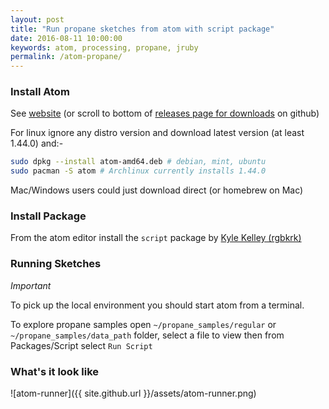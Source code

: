 ```yaml
---
layout: post
title: "Run propane sketches from atom with script package"
date: 2016-08-11 10:00:00
keywords: atom, processing, propane, jruby
permalink: /atom-propane/
---
```


### Install Atom ###

See [website][atom] (or scroll to bottom of [releases page for downloads][releases] on github)

For linux ignore any distro version and download latest version (at least 1.44.0) and:-

```bash
sudo dpkg --install atom-amd64.deb # debian, mint, ubuntu
sudo pacman -S atom # Archlinux currently installs 1.44.0
```

Mac/Windows users could just download direct (or homebrew on Mac)

### Install Package ###

From the atom editor install the `script` package by [Kyle Kelley (rgbkrk)][script]

### Running Sketches ###

_Important_

To pick up the local environment you should start atom from a terminal.


To explore propane samples open `~/propane_samples/regular` or `~/propane_samples/data_path` folder, select a file to view then from Packages/Script select `Run Script`

### What's it look like ###

![atom-runner]({{ site.github.url }}/assets/atom-runner.png)

[script]:https://atom.io/packages/script
[atom]:https://atom.io/
[releases]:https://github.com/atom/atom/releases/tag/
[jedit]:https://ruby-processing.github.io/JRubyArt/editors
[vim]:https://ruby-processing.github.io/JRubyArt/editors
